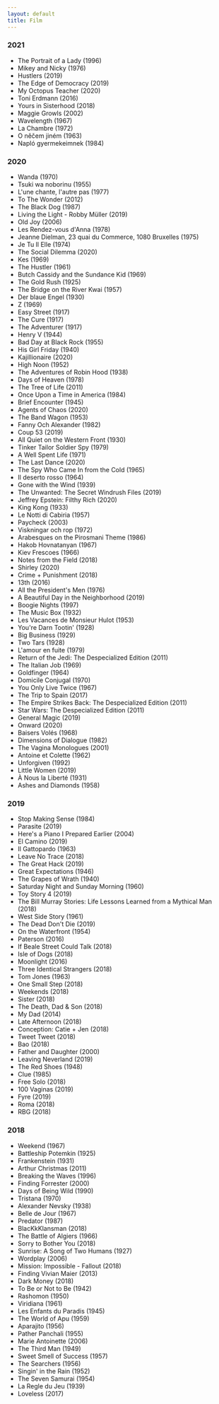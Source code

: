 ```yaml
---
layout: default
title: Film
---
```


### 2021

- The Portrait of a Lady (1996)
- Mikey and Nicky (1976)
- Hustlers (2019)
- The Edge of Democracy (2019)
- My Octopus Teacher (2020)
- Toni Erdmann (2016)
- Yours in Sisterhood (2018)
- Maggie Growls (2002)
- Wavelength (1967)
- La Chambre (1972)
- O něčem jiném (1963)
- Napló gyermekeimnek (1984)

### 2020

- Wanda (1970)
- Tsuki wa noborinu (1955)
- L'une chante, l'autre pas (1977)
- To The Wonder (2012)
- The Black Dog (1987)
- Living the Light - Robby Müller (2019)
- Old Joy (2006)
- Les Rendez-vous d'Anna (1978)
- Jeanne Dielman, 23 quai du Commerce, 1080 Bruxelles (1975)
- Je Tu Il Elle (1974)
- The Social Dilemma (2020)
- Kes (1969)
- The Hustler (1961)
- Butch Cassidy and the Sundance Kid (1969)
- The Gold Rush (1925)
- The Bridge on the River Kwai (1957)
- Der blaue Engel (1930)
- Z (1969)
- Easy Street (1917)
- The Cure (1917)
- The Adventurer (1917)
- Henry V (1944)
- Bad Day at Black Rock (1955)
- His Girl Friday (1940)
- Kajillionaire (2020)
- High Noon (1952)
- The Adventures of Robin Hood (1938)
- Days of Heaven (1978)
- The Tree of Life (2011)
- Once Upon a Time in America (1984)
- Brief Encounter (1945)
- Agents of Chaos (2020)
- The Band Wagon (1953)
- Fanny Och Alexander (1982)
- Coup 53 (2019)
- All Quiet on the Western Front (1930)
- Tinker Tailor Soldier Spy (1979)
- A Well Spent Life (1971)
- The Last Dance (2020)
- The Spy Who Came In from the Cold (1965)
- Il deserto rosso (1964)
- Gone with the Wind (1939)
- The Unwanted: The Secret Windrush Files (2019)
- Jeffrey Epstein: Filthy Rich (2020)
- King Kong (1933)
- Le Notti di Cabiria (1957)
- Paycheck (2003)
- Viskningar och rop (1972)
- Arabesques on the Pirosmani Theme (1986)
- Hakob Hovnatanyan (1967)
- Kiev Frescoes (1966)
- Notes from the Field (2018)
- Shirley (2020)
- Crime + Punishment (2018)
- 13th (2016)
- All the President's Men (1976)
- A Beautiful Day in the Neighborhood (2019)
- Boogie Nights (1997)
- The Music Box (1932)
- Les Vacances de Monsieur Hulot (1953)
- You're Darn Tootin' (1928)
- Big Business (1929)
- Two Tars (1928)
- L'amour en fuite (1979)
- Return of the Jedi: The Despecialized Edition (2011)
- The Italian Job (1969)
- Goldfinger (1964)
- Domicile Conjugal (1970)
- You Only Live Twice (1967)
- The Trip to Spain (2017)
- The Empire Strikes Back: The Despecialized Edition (2011)
- Star Wars: The Despecialized Edition (2011)
- General Magic (2019)
- Onward (2020)
- Baisers Volés (1968)
- Dimensions of Dialogue (1982)
- The Vagina Monologues (2001)
- Antoine et Colette (1962)
- Unforgiven (1992)
- Little Women (2019)
- À Nous la Liberté (1931)
- Ashes and Diamonds (1958)

### 2019

- Stop Making Sense (1984)
- Parasite (2019)
- Here's a Piano I Prepared Earlier (2004)
- El Camino (2019)
- Il Gattopardo (1963)
- Leave No Trace (2018)
- The Great Hack (2019)
- Great Expectations (1946)
- The Grapes of Wrath (1940)
- Saturday Night and Sunday Morning (1960)
- Toy Story 4 (2019)
- The Bill Murray Stories: Life Lessons Learned from a Mythical Man (2018)
- West Side Story (1961)
- The Dead Don't Die (2019)
- On the Waterfront (1954)
- Paterson (2016)
- If Beale Street Could Talk (2018)
- Isle of Dogs (2018)
- Moonlight (2016)
- Three Identical Strangers (2018)
- Tom Jones (1963)
- One Small Step (2018)
- Weekends (2018)
- Sister (2018)
- The Death, Dad & Son (2018)
- My Dad (2014)
- Late Afternoon (2018)
- Conception: Catie + Jen (2018)
- Tweet Tweet (2018)
- Bao (2018)
- Father and Daughter (2000)
- Leaving Neverland (2019)
- The Red Shoes (1948)
- Clue (1985)
- Free Solo (2018)
- 100 Vaginas (2019)
- Fyre (2019)
- Roma (2018)
- RBG (2018)

### 2018

- Weekend (1967)
- Battleship Potemkin (1925)
- Frankenstein (1931)
- Arthur Christmas (2011)
- Breaking the Waves (1996)
- Finding Forrester (2000)
- Days of Being Wild (1990)
- Tristana (1970)
- Alexander Nevsky (1938)
- Belle de Jour (1967)
- Predator (1987)
- BlacKkKlansman (2018)
- The Battle of Algiers (1966)
- Sorry to Bother You (2018)
- Sunrise: A Song of Two Humans (1927)
- Wordplay (2006)
- Mission: Impossible - Fallout (2018)
- Finding Vivian Maier (2013)
- Dark Money (2018)
- To Be or Not to Be (1942)
- Rashomon (1950)
- Viridiana (1961)
- Les Enfants du Paradis (1945)
- The World of Apu (1959)
- Aparajito (1956)
- Pather Panchali (1955)
- Marie Antoinette (2006)
- The Third Man (1949)
- Sweet Smell of Success (1957)
- The Searchers (1956)
- Singin' in the Rain (1952)
- The Seven Samurai (1954)
- La Regle du Jeu (1939)
- Loveless (2017)
